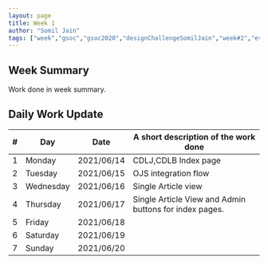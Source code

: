 ```yaml
---
layout: page
title: Week 1
author: "Somil Jain"
tags: ["week","gsoc","gsoc2020","designChallengeSomilJain","week#2","eval#1"]
---
```


## Week Summary

 
Work done in week summary.

## Daily Work Update

|\#|Day|Date|A short description of the work done|  
|---	|---	|---	|---	|  
|1   	| Monday 	|   2021/06/14	| CDLJ,CDLB Index page |  
|2   	| Tuesday  	|   2021/06/15	| OJS integration flow |  
|3   	| Wednesday  	|  2021/06/16 	| Single Article view |  
|4   	| Thursday  	|   2021/06/17	| Single Article View and Admin buttons for index pages.  |  
|5   	| Friday  	|   2021/06/18	|  |
|6   	| Saturday  	|   2021/06/19	|  |  
|7   	| Sunday  	|   2021/06/20	|  |
